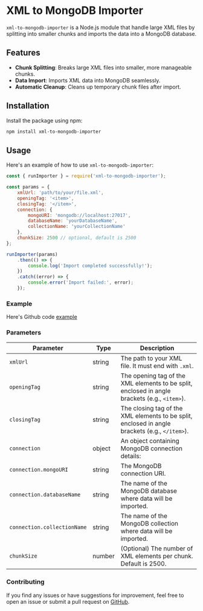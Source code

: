 # XML to MongoDB Importer

`xml-to-mongodb-importer` is a Node.js module that handle large XML files by splitting into smaller chunks and imports the data into a MongoDB database.

## Features

- **Chunk Splitting**: Breaks large XML files into smaller, more manageable chunks.
- **Data Import**: Imports XML data into MongoDB seamlessly.
- **Automatic Cleanup**: Cleans up temporary chunk files after import.


## Installation

Install the package using npm:

```bash
npm install xml-to-mongodb-importer
```

## Usage

Here's an example of how to use `xml-to-mongodb-importer`:

```javascript
const { runImporter } = require('xml-to-mongodb-importer');

const params = {
    xmlUrl: 'path/to/your/file.xml',
    openingTag: '<item>',
    closingTag: '</item>',
    connection: {
        mongoURI: 'mongodb://localhost:27017',
        databaseName: 'yourDatabaseName',
        collectionName: 'yourCollectionName'
    },
    chunkSize: 2500 // optional, default is 2500
};

runImporter(params)
    .then(() => {
        console.log('Import completed successfully!');
    })
    .catch((error) => {
        console.error('Import failed:', error);
    });
```

### Example
Here's Github code [example](https://github.com/mernjs/create-mern-app/tree/master/packages/xml-to-mongodb-importer/example)

### Parameters

| Parameter        | Type     | Description                                                                                   |
|------------------|----------|-----------------------------------------------------------------------------------------------|
| `xmlUrl`         | string   | The path to your XML file. It must end with `.xml`.                                            |
| `openingTag`     | string   | The opening tag of the XML elements to be split, enclosed in angle brackets (e.g., `<item>`).  |
| `closingTag`     | string   | The closing tag of the XML elements to be split, enclosed in angle brackets (e.g., `</item>`). |
| `connection`     | object   | An object containing MongoDB connection details:                                                |
| `connection.mongoURI` | string | The MongoDB connection URI.                                                                    |
| `connection.databaseName` | string | The name of the MongoDB database where data will be imported.                                   |
| `connection.collectionName` | string | The name of the MongoDB collection where data will be imported.                                 |
| `chunkSize`      | number   | (Optional) The number of XML elements per chunk. Default is 2500.                               |

### Contributing

If you find any issues or have suggestions for improvement, feel free to open an issue or submit a pull request on [GitHub](https://github.com/mernjs/create-mern-app/issues).